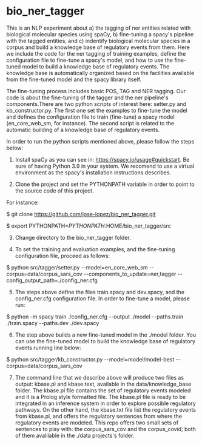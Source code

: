 # bio_ner_tagger
This is an NLP experiment about a) the tagging of ner entities related with biological molecular species using spaCy, b) fine-tuning a spacy's pipeline with the tagged entities, and c) indentify biological molecular species in a corpus and build a knowledge base of regulatory events from them. Here we include the code for the ner tagging of training examples, define the configuration file to fine-tune a spacy's model, and how to use the fine-tuned model to build a knowledge base of regulatory events. The knowledge base is automatically organized based on the facilities available from the fine-tuned model and the spacy library itself.

The fine-tuning process includes basic POS, TAG and NER tagging. Our code is about the fine-tuning of the tagger and the ner pipeline's components.There are two python scripts of interest here: setter.py and kb_constructor.py. The first one set the examples to fine-tune the model and defines the configuration file to train (fine-tune) a spacy model (en_core_web_sm, for instance). The second script is related to the automatic building of a knowledge base of regulatory events.

In order to run the python scripts mentioned above, please follow the steps below:

1. Install spaCy as you can see in: https://spacy.io/usage#quickstart.
Be sure of having Python 3.9 in your system. We recomend to use a virtual environment as the spacy's installation instructions describes.

2. Clone the project and set the PYTHONPATH variable in order to point to the source code of this project.

For instance:

$ git clone https://github.com/jose-lopez/bio_ner_tagger.git

$ export PYTHONPATH=$PYTHONPATH:$HOME/bio_ner_tagger/src

3. Change directory to the bio_ner_tagger folder.

4. To set the training and evaluation examples, and the fine-tuning configuration file, proceed as follows:

$ python src/tagger/setter.py --model=en_core_web_sm --corpus=data/corpus_sars_cov --components_to_update=ner,tagger --config_output_path=./config_ner.cfg

5. The steps above define the files train.spacy and dev.spacy, and the config_ner.cfg configuration file. In order to fine-tune a model, please run:

$ python -m spacy train ./config_ner.cfg --output ./model --paths.train ./train.spacy --paths.dev ./dev.spacy

6. The step above builds a new fine-tuned model in the ./model folder. You can use the fine-tuned model to build the knowledge base of regulatory events running line below:

$ python src/tagger/kb_constructor.py --model=model/model-best --corpus=data/corpus_sars_cov

7. The command line that we describe above will produce two files as output: kbase.pl and kbase.text, available in the data/knowledge_base folder. The kbase.pl file contains the set of regulatory events modeled and it is a Prolog style formatted file. The kbase.pl file is ready to be integrated in an inference system in order to explore possible regulatory pathways. On the other hand, the kbase.txt file list the regulatory events from kbase.pl, and offers the regulatory sentences from where the regulatory events are modeled. This repo offers two small sets of sentences to play with: the corpus_sars_cov and the corpus_covid; both of them avalilable in the ./data projects's folder.






